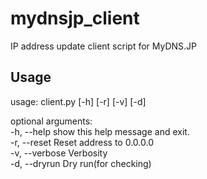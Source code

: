 # mydnsjp_client
IP address update client script for MyDNS.JP

## Usage
usage: client.py [-h] [-r] [-v] [-d]

optional arguments:<br>
  -h, --help     show this help message and exit. <br>
  -r, --reset    Reset address to 0.0.0.0<br> 
  -v, --verbose  Verbosity<br>
  -d, --dryrun   Dry run(for checking)<br>
